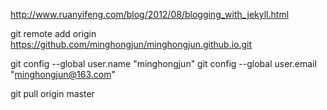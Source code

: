 http://www.ruanyifeng.com/blog/2012/08/blogging_with_jekyll.html



git remote add origin https://github.com/minghongjun/minghongjun.github.io.git

git config --global user.name "minghongjun"
git config --global user.email "minghongjun@163.com"

git pull origin master
